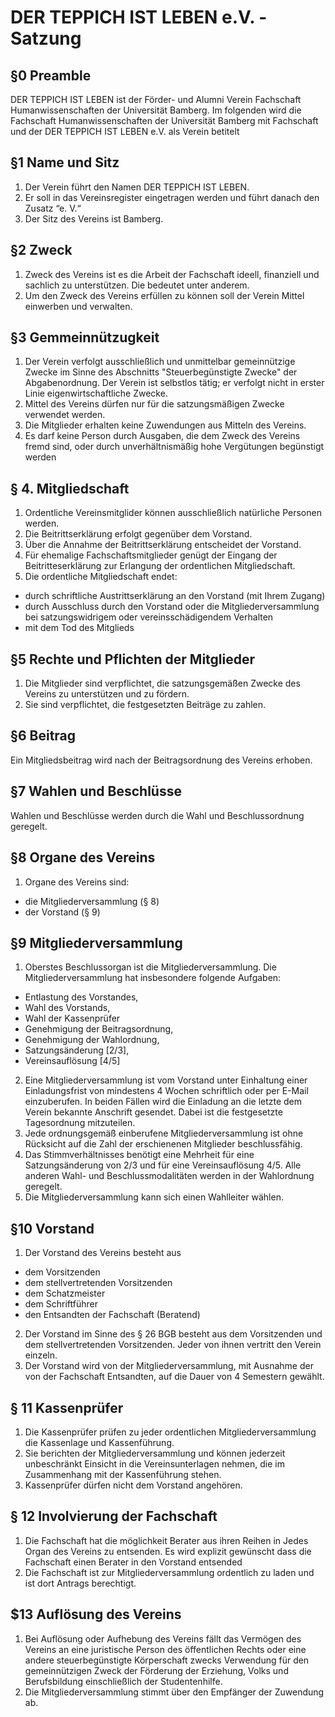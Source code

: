 DER TEPPICH IST LEBEN e.V. - Satzung
====================================

## §0 Preamble

DER TEPPICH IST LEBEN ist der Förder- und Alumni Verein Fachschaft Humanwissenschaften der Universität Bamberg.
Im folgenden wird die Fachschaft Humanwissenschaften der Universität Bamberg mit Fachschaft und der DER TEPPICH IST LEBEN e.V. als Verein betitelt

## §1 Name und Sitz

1. Der Verein führt den Namen DER TEPPICH IST LEBEN.
2. Er soll in das Vereinsregister eingetragen werden und führt danach den Zusatz “e. V.“
3. Der Sitz des Vereins ist Bamberg.

## §2 Zweck

1. Zweck des Vereins ist es die Arbeit der Fachschaft ideell, finanziell und sachlich zu unterstützen.
Die bedeutet unter anderem.
2. Um den Zweck des Vereins erfüllen zu können soll der Verein Mittel einwerben und verwalten.

## §3 Gemmeinnützugkeit

1. Der Verein verfolgt ausschließlich und unmittelbar gemeinnützige Zwecke im Sinne des Abschnitts "Steuerbegünstigte Zwecke" der Abgabenordnung.
Der Verein ist selbstlos tätig; er verfolgt nicht in erster Linie eigenwirtschaftliche Zwecke.
2. Mittel des Vereins dürfen nur für die satzungsmäßigen Zwecke verwendet werden.
3. Die Mitglieder erhalten keine Zuwendungen aus Mitteln des Vereins.
4. Es darf keine Person durch Ausgaben, die dem Zweck des Vereins fremd sind, oder durch unverhältnismäßig hohe Vergütungen begünstigt werden

## § 4. Mitgliedschaft

1. Ordentliche Vereinsmitglider können ausschließlich natürliche Personen werden.
2. Die Beitrittserklärung erfolgt gegenüber dem Vorstand.
3. Über die Annahme der Beitrittserklärung entscheidet der Vorstand.
4. Für ehemalige Fachschaftsmitglieder genügt der Eingang der Beitritteserklärung zur Erlangung der ordentlichen Mitgliedschaft.
5. Die ordentliche Mitgliedschaft endet:
  * durch schriftliche Austrittserklärung an den Vorstand (mit Ihrem Zugang)
  * durch Ausschluss durch den Vorstand oder die Mitgliederversammlung bei satzungswidrigem oder vereinsschädigendem Verhalten
  * mit dem Tod des Mitglieds

## §5 Rechte und Pflichten der Mitglieder

1. Die Mitglieder sind verpflichtet, die satzungsgemäßen Zwecke des Vereins zu unterstützen und zu fördern. 
2. Sie sind verpflichtet, die festgesetzten Beiträge zu zahlen.

## §6 Beitrag

Ein Mitgliedsbeitrag wird nach der Beitragsordnung des Vereins erhoben.

## §7 Wahlen und Beschlüsse

Wahlen und Beschlüsse werden durch die Wahl und Beschlussordnung geregelt.

## §8 Organe des Vereins

1. Organe des Vereins sind:
  * die Mitgliederversammlung (§ 8)
  * der Vorstand (§ 9)

## §9 Mitgliederversammlung

1. Oberstes Beschlussorgan ist die Mitgliederversammlung. 
Die Mitgliederversammlung hat insbesondere folgende Aufgaben:

  * Entlastung des Vorstandes,
  * Wahl des Vorstands,
  * Wahl der Kassenprüfer
  * Genehmigung der Beitragsordnung,
  * Genehmigung der Wahlordnung,
  * Satzungsänderung [2/3],
  * Vereinsauflösung [4/5]
  
2. Eine Mitgliederversammlung ist vom Vorstand unter Einhaltung einer Einladungsfrist von mindestens 4 Wochen schriftlich oder per E-Mail einzuberufen. 
In beiden Fällen wird die Einladung an die letzte dem Verein bekannte Anschrift gesendet. 
Dabei ist die festgesetzte Tagesordnung mitzuteilen.
3. Jede ordnungsgemäß einberufene Mitgliederversammlung ist ohne Rücksicht auf die Zahl der erschienenen Mitglieder beschlussfähig.
4. Das Stimmverhältnisses benötigt eine Mehrheit für eine Satzungsänderung von 2/3 und für eine Vereinsauflösung 4/5.
Alle anderen Wahl- und Beschlussmodalitäten werden in der Wahlordnung geregelt.
5. Die Mitgliederversammlung kann sich einen Wahlleiter wählen.

## §10 Vorstand

1. Der Vorstand des Vereins besteht aus

  * dem Vorsitzenden
  * dem stellvertretenden Vorsitzenden
  * dem Schatzmeister
  * dem Schriftführer
  * den Entsandten der Fachschaft (Beratend)

2. Der Vorstand im Sinne des § 26 BGB besteht aus dem Vorsitzenden und dem stellvertretenden Vorsitzenden. 
Jeder von ihnen vertritt den Verein einzeln.
3. Der Vorstand wird von der Mitgliederversammlung, mit Ausnahme der von der Fachschaft Entsandten, auf die Dauer von 4 Semestern gewählt.

## § 11 Kassenprüfer

1. Die Kassenprüfer prüfen zu jeder ordentlichen Mitgliederversammlung die Kassenlage und Kassenführung.
2. Sie berichten der Mitgliederversammlung und können jederzeit unbeschränkt Einsicht in die Vereinsunterlagen nehmen, die im Zusammenhang mit der Kassenführung stehen.
3. Kassenprüfer dürfen nicht dem Vorstand angehören.

## § 12 Involvierung der Fachschaft

1. Die Fachschaft hat die möglichkeit Berater aus ihren Reihen in Jedes Organ des Vereins zu entsenden. 
Es wird explizit gewünscht dass die Fachschaft einen Berater in den Vorstand entsended 
2. Die Fachschaft ist zur Mitgliederversammlung ordentlich zu laden und ist dort Antrags berechtigt.


## $13 Auflösung des Vereins

1. Bei Auflösung oder Aufhebung des Vereins fällt das Vermögen des Vereins an eine juristische Person des öffentlichen Rechts oder eine andere steuerbegünstigte Körperschaft zwecks Verwendung für den gemeinnützigen Zweck der Förderung der Erziehung, Volks­ und Berufsbildung einschließlich der Studentenhilfe. 
2. Die Mitgliederversammlung stimmt über den Empfänger der Zuwendung ab.

